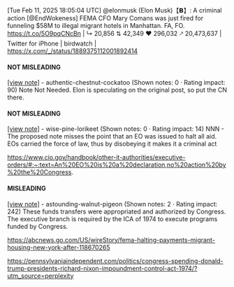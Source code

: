 [Tue Feb 11, 2025 18:05:04 UTC] @elonmusk (Elon Musk)【𝗕】: A criminal action [@EndWokeness] FEMA CFO Mary Comans was just fired for funneling $58M to illegal migrant hotels in Manhattan. FA, FO. https://t.co/5O9pqCNcBn | ↳ 20,856 ⇅ 42,349 ♥ 296,032 🡕 20,473,637 | Twitter for iPhone | birdwatch | https://x.com/_/status/1889375112001892414

#### NOT MISLEADING

[[view note]](https://x.com/i/birdwatch/n/1889406288058327453) - authentic-chestnut-cockatoo (Shown notes: 0 · Rating impact: 90)
Note Not Needed. Elon is speculating on the original post, so put the CN there. 

#### NOT MISLEADING

[[view note]](https://x.com/i/birdwatch/n/1889394308475756602) - wise-pine-lorikeet (Shown notes: 0 · Rating impact: 14)
NNN - The proposed note misses the point that an EO was issued to halt all aid. EOs carried the force of law, thus by disobeying it makes it a criminal act 

https://www.cio.gov/handbook/other-it-authorities/executive-orders/#:~:text=An%20EO%20is%20a%20declaration,no%20action%20by%20the%20Congress.

#### MISLEADING

[[view note]](https://x.com/i/birdwatch/n/1889388583603364316) - astounding-walnut-pigeon (Shown notes: 2 · Rating impact: 242)
These funds transfers were appropriated and authorized by Congress. The executive branch is required by the ICA of 1974 to execute programs funded by Congress.

https://abcnews.go.com/US/wireStory/fema-halting-payments-migrant-housing-new-york-after-118670265

https://pennsylvaniaindependent.com/politics/congress-spending-donald-trump-presidents-richard-nixon-impoundment-control-act-1974/?utm_source=perplexity

